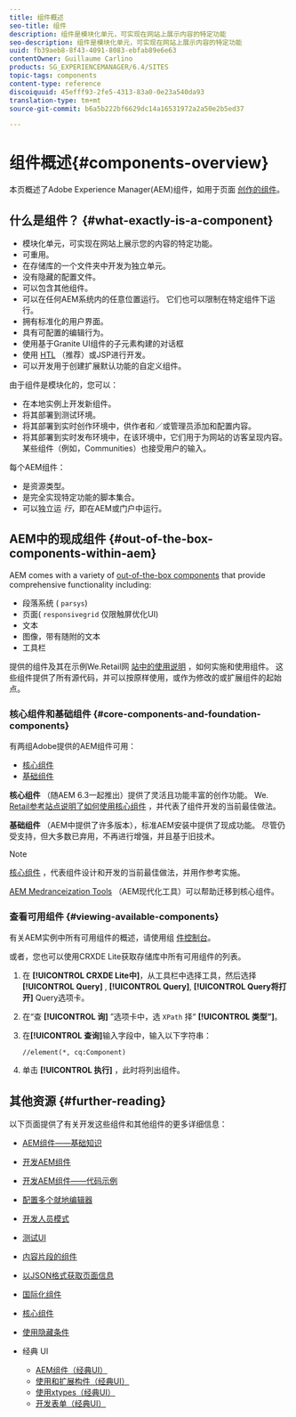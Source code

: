 ```yaml
---
title: 组件概述
seo-title: 组件
description: 组件是模块化单元，可实现在网站上展示内容的特定功能
seo-description: 组件是模块化单元，可实现在网站上展示内容的特定功能
uuid: fb39aeb8-8f43-4091-8083-ebfab89e6e63
contentOwner: Guillaume Carlino
products: SG_EXPERIENCEMANAGER/6.4/SITES
topic-tags: components
content-type: reference
discoiquuid: 45efff93-2fe5-4313-83a0-0e23a540da93
translation-type: tm+mt
source-git-commit: b6a5b222bf6629dc14a16531972a2a50e2b5ed37

---
```



# 组件概述{#components-overview}

本页概述了Adobe Experience Manager(AEM)组件，如用于页面 [创作的组件](/help/sites-authoring/default-components-foundation.md)。

## 什么是组件？ {#what-exactly-is-a-component}

* 模块化单元，可实现在网站上展示您的内容的特定功能。
* 可重用。
* 在存储库的一个文件夹中开发为独立单元。
* 没有隐藏的配置文件。
* 可以包含其他组件。
* 可以在任何AEM系统内的任意位置运行。 它们也可以限制在特定组件下运行。
* 拥有标准化的用户界面。
* 具有可配置的编辑行为。
* 使用基于Granite UI组件的子元素构建的对话框
* 使用 [HTL](https://helpx.adobe.com/experience-manager/htl/user-guide.html) （推荐）或JSP进行开发。
* 可以开发用于创建扩展默认功能的自定义组件。

由于组件是模块化的，您可以：

* 在本地实例上开发新组件。
* 将其部署到测试环境。
* 将其部署到实时创作环境中，供作者和／或管理员添加和配置内容。
* 将其部署到实时发布环境中，在该环境中，它们用于为网站的访客呈现内容。 某些组件（例如，Communities）也接受用户的输入。

每个AEM组件：

* 是资源类型。
* 是完全实现特定功能的脚本集合。
* 可以独立运 *行*，即在AEM或门户中运行。

## AEM中的现成组件 {#out-of-the-box-components-within-aem}

AEM comes with a variety of [out-of-the-box components](/help/sites-authoring/default-components.md) that provide comprehensive functionality including:

* 段落系统 ( `parsys`)
* 页面( `responsivegrid` 仅限触屏优化UI)
* 文本
* 图像，带有随附的文本
* 工具栏

提供的组件及其在示例We.Retail网 [站中的使用说明](/help/sites-developing/we-retail.md) ，如何实施和使用组件。 这些组件提供了所有源代码，并可以按原样使用，或作为修改的或扩展组件的起始点。

### 核心组件和基础组件 {#core-components-and-foundation-components}

有两组Adobe提供的AEM组件可用：

* [核心组件](https://docs.adobe.com/content/help/en/experience-manager-core-components/using/introduction.html)
* [基础组件](/help/sites-authoring/default-components-foundation.md)

**核心组件** （随AEM 6.3一起推出）提供了灵活且功能丰富的创作功能。 We. [Retail参考站点说明了如何使用核心组件](/help/sites-developing/we-retail.md) ，并代表了组件开发的当前最佳做法。

**基础组件** （AEM中提供了许多版本），标准AEM安装中提供了现成功能。 尽管仍受支持，但大多数已弃用，不再进行增强，并且基于旧技术。

>[!NOTE]
>
>[核心组件](https://docs.adobe.com/content/help/en/experience-manager-core-components/using/introduction.html) ，代表组件设计和开发的当前最佳做法，并用作参考实施。
>
>[AEM Medranceization Tools](modernization-tools.md) （AEM现代化工具）可以帮助迁移到核心组件。

### 查看可用组件 {#viewing-available-components}

有关AEM实例中所有可用组件的概述，请使用组 [件控制台](/help/sites-authoring/default-components-console.md)。

或者，您也可以使用CRXDE Lite获取存储库中所有可用组件的列表。

1. 在 **[!UICONTROL CRXDE Lite中]**，从工具栏中选择工具，然后选择 **[!UICONTROL Query]** , **[!UICONTROL Query]**, **[!UICONTROL Query将打开]** Query选项卡。

1. 在“查 **[!UICONTROL 询]** ”选项卡中，选 `XPath` 择“ **[!UICONTROL 类型”]**。

1. 在&#x200B;**[!UICONTROL 查询]**&#x200B;输入字段中，输入以下字符串：

   `//element(*, cq:Component)`

1. 单击 **[!UICONTROL 执行]** ，此时将列出组件。

## 其他资源 {#further-reading}

以下页面提供了有关开发这些组件和其他组件的更多详细信息：

* [AEM组件——基础知识](/help/sites-developing/components-basics.md)
* [开发AEM组件](/help/sites-developing/developing-components.md)
* [开发AEM组件——代码示例](/help/sites-developing/developing-components-samples.md)
* [配置多个就地编辑器](/help/sites-developing/multiple-inplace-editors.md)
* [开发人员模式](/help/sites-developing/developer-mode.md)
* [测试UI](/help/sites-developing/hobbes.md)
* [内容片段的组件](/help/sites-developing/components-content-fragments.md)
* [以JSON格式获取页面信息](/help/sites-developing/pageinfo.md)
* [国际化组件](/help/sites-developing/i18n.md)
* [核心组件](https://docs.adobe.com/content/help/en/experience-manager-core-components/using/introduction.html)
* [使用隐藏条件](/help/sites-developing/hide-conditions.md)
* 经典 UI

   * [AEM组件（经典UI）](/help/sites-developing/developing-components-classic.md)
   * [使用和扩展构件（经典UI）](/help/sites-developing/widgets.md)
   * [使用xtypes（经典UI）](/help/sites-developing/xtypes.md)
   * [开发表单（经典UI）](/help/sites-developing/developing-forms.md)

